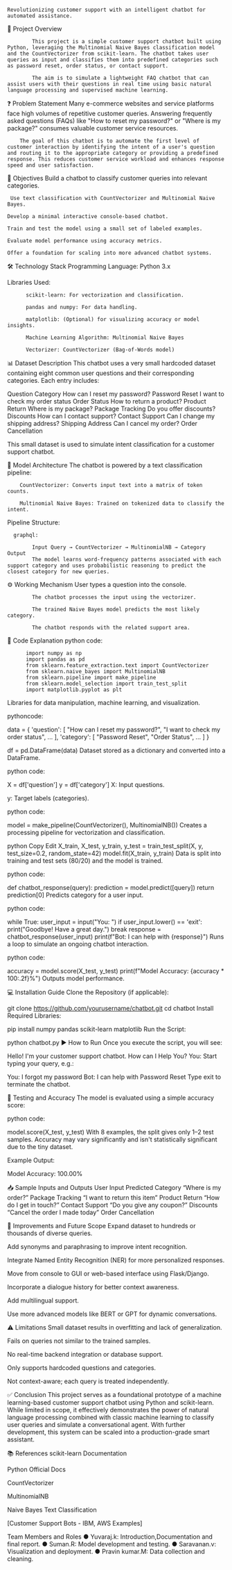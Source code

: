                                                              Revolutionizing customer support with an intelligent chatbot for automated assistance.

📖 Project Overview

            This project is a simple customer support chatbot built using Python, leveraging the Multinomial Naive Bayes classification model and the CountVectorizer from scikit-learn. The chatbot takes user queries as input and classifies them into predefined categories such as password reset, order status, or contact support.

            The aim is to simulate a lightweight FAQ chatbot that can assist users with their questions in real time using basic natural language processing and supervised machine learning.

❓ Problem Statement
         Many e-commerce websites and service platforms face high volumes of repetitive customer queries. Answering frequently asked questions (FAQs) like "How to reset my password?" or "Where is my package?" consumes valuable customer service resources.

        The goal of this chatbot is to automate the first level of customer interaction by identifying the intent of a user's question and routing it to the appropriate category or providing a predefined response. This reduces customer service workload and enhances response speed and user satisfaction.

🎯 Objectives
     Build a chatbot to classify customer queries into relevant categories.

     Use text classification with CountVectorizer and Multinomial Naive Bayes.

    Develop a minimal interactive console-based chatbot.

    Train and test the model using a small set of labeled examples.

    Evaluate model performance using accuracy metrics.

    Offer a foundation for scaling into more advanced chatbot systems.
 
🛠 Technology Stack
Programming Language: Python 3.x

Libraries Used:

          scikit-learn: For vectorization and classification.

          pandas and numpy: For data handling.

          matplotlib: (Optional) for visualizing accuracy or model insights.

          Machine Learning Algorithm: Multinomial Naive Bayes

          Vectorizer: CountVectorizer (Bag-of-Words model)

📊 Dataset Description
          This chatbot uses a very small hardcoded dataset containing eight common user questions and their corresponding categories. Each entry includes:

Question	Category
         How can I reset my password?	Password Reset
         I want to check my order status	Order Status
         How to return a product?	Product Return
         Where is my package?	Package Tracking
         Do you offer discounts?	Discounts
         How can I contact support?	Contact Support
         Can I change my shipping address?	Shipping Address
         Can I cancel my order?	Order Cancellation

This small dataset is used to simulate intent classification for a customer support chatbot.

🧠 Model Architecture
        The chatbot is powered by a text classification pipeline:

        CountVectorizer: Converts input text into a matrix of token counts.

        Multinomial Naive Bayes: Trained on tokenized data to classify the intent.

Pipeline Structure:

      graphql:

            Input Query → CountVectorizer → MultinomialNB → Category Output
            The model learns word-frequency patterns associated with each support category and uses probabilistic reasoning to predict the closest category for new queries.

⚙️ Working Mechanism
            User types a question into the console.

            The chatbot processes the input using the vectorizer.

            The trained Naive Bayes model predicts the most likely category.

            The chatbot responds with the related support area.

📜 Code Explanation
       python code:

          import numpy as np
          import pandas as pd
          from sklearn.feature_extraction.text import CountVectorizer
          from sklearn.naive_bayes import MultinomialNB
          from sklearn.pipeline import make_pipeline
          from sklearn.model_selection import train_test_split
          import matplotlib.pyplot as plt
          
Libraries for data manipulation, machine learning, and visualization.
 
pythoncode:

data = {
    'question': [
        "How can I reset my password?",
        "I want to check my order status",
        ...
    ],
    'category': [
        "Password Reset",
        "Order Status",
        ...
    ]
}
  
df = pd.DataFrame(data)
Dataset stored as a dictionary and converted into a DataFrame.

python code:

X = df['question']
y = df['category']
X: Input questions.

y: Target labels (categories).

python code:

model = make_pipeline(CountVectorizer(), MultinomialNB())
Creates a processing pipeline for vectorization and classification.

python
Copy
Edit
X_train, X_test, y_train, y_test = train_test_split(X, y, test_size=0.2, random_state=42)
model.fit(X_train, y_train)
Data is split into training and test sets (80/20) and the model is trained.

python code:

def chatbot_response(query):
    prediction = model.predict([query])
    return prediction[0]
Predicts category for a user input.

python code:

while True:
    user_input = input("You: ")
    if user_input.lower() == 'exit':
        print("Goodbye! Have a great day.")
        break
    response = chatbot_response(user_input)
    print(f"Bot: I can help with {response}")
Runs a loop to simulate an ongoing chatbot interaction.

python code:

accuracy = model.score(X_test, y_test)
print(f"Model Accuracy: {accuracy * 100:.2f}%")
Outputs model performance.

💻 Installation Guide
Clone the Repository (if applicable):


git clone https://github.com/yourusername/chatbot.git
cd chatbot
Install Required Libraries:


pip install numpy pandas scikit-learn matplotlib
Run the Script:


python chatbot.py
▶️ How to Run
Once you execute the script, you will see:


Hello! I'm your customer support chatbot.
How can I Help You?
You: 
Start typing your query, e.g.:

You: I forgot my password
Bot: I can help with Password Reset
Type exit to terminate the chatbot.

🧪 Testing and Accuracy
The model is evaluated using a simple accuracy score:

python code:

model.score(X_test, y_test)
With 8 examples, the split gives only 1–2 test samples. Accuracy may vary significantly and isn't statistically significant due to the tiny dataset.

Example Output:

Model Accuracy: 100.00%

📥 Sample Inputs and Outputs
User Input	Predicted Category
“Where is my order?”	Package Tracking
“I want to return this item”	Product Return
“How do I get in touch?”	Contact Support
“Do you give any coupon?”	Discounts
“Cancel the order I made today”	Order Cancellation

🔧 Improvements and Future Scope
Expand dataset to hundreds or thousands of diverse queries.

Add synonyms and paraphrasing to improve intent recognition.

Integrate Named Entity Recognition (NER) for more personalized responses.

Move from console to GUI or web-based interface using Flask/Django.

Incorporate a dialogue history for better context awareness.

Add multilingual support.

Use more advanced models like BERT or GPT for dynamic conversations.

⚠️ Limitations
Small dataset results in overfitting and lack of generalization.

Fails on queries not similar to the trained samples.

No real-time backend integration or database support.

Only supports hardcoded questions and categories.

Not context-aware; each query is treated independently.

✅ Conclusion
This project serves as a foundational prototype of a machine learning-based customer support chatbot using Python and scikit-learn. While limited in scope, it effectively demonstrates the power of natural language processing combined with classic machine learning to classify user queries and simulate a conversational agent. With further development, this system can be scaled into a production-grade smart assistant.

📚 References
scikit-learn Documentation

Python Official Docs

CountVectorizer

MultinomialNB

Naive Bayes Text Classification

[Customer Support Bots - IBM, AWS Examples]

Team Members and Roles
●	Yuvaraj.k: Introduction,Documentation and final report.
●	Suman.R: Model development and testing.
●	Saravanan.v: Visualization and deployment.
●	Pravin kumar.M: Data collection and cleaning.


